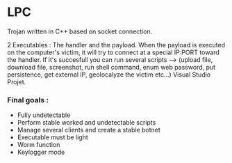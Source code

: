# LPC
Trojan written in C++ based on socket connection.

2 Executables : The handler and the payload. 
When the payload is executed on the computer's victim, it will try to connect at a special IP:PORT toward the handler.
If it's succesfull you can run several scripts --> (upload file, download file, screenshot, run shell command, enum web password, 
put persistence, get external IP, geolocalyze the victim etc...) Visual Studio Projet.

### Final goals :
- Fully undetectable
- Perform stable worked and undetectable scripts
- Manage several clients and create a stable botnet
- Executable must be light
- Worm function
- Keylogger mode



